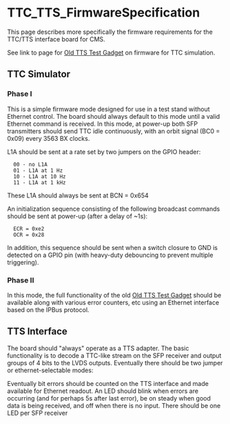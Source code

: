 # TTC_TTS_FirmwareSpecification
This page describes more specifically the firmware requirements for the TTC/TTS interface board for CMS.

See link to page for [Old TTS Test Gadget](http://ohm.bu.edu/cgi-bin/cms/TTS_Test_Gadget)
on firmware for TTC simulation.

## TTC Simulator

### Phase I

This is a simple firmware mode designed for use in a test stand without Ethernet control.
The board should always default to this mode until a valid Ethernet command is received.
In this mode, at power-up both SFP transmitters should send TTC idle continuously, with an
orbit signal (BC0 = 0x09) every 3563 BX clocks.

L1A should be sent at a rate set by two jumpers on the GPIO header:

```
  00 - no L1A
  01 - L1A at 1 Hz
  10 - L1A at 10 Hz
  11 - L1A at 1 kHz

```
These L1A should always be sent at BCN = 0x654

An initialization sequence consisting of the following broadcast commands should be sent at power-up
(after a delay of ~1s):

```
  ECR = 0xe2
  OCR = 0x28

```
In addition, this sequence should be sent when a switch closure to GND is detected on a GPIO pin
(with heavy-duty debouncing to prevent multiple triggering).

### Phase II

In this mode, the full functionality of the old [Old TTS Test Gadget](http://ohm.bu.edu/cgi-bin/cms/TTS_Test_Gadget)
should be available along with various error counters, etc using an Ethernet interface based
on the IPBus protocol.

## TTS Interface

The board should "always" operate as a TTS adapter.  The basic functionality is to decode
a TTC-like stream on the SFP receiver and output groups of 4 bits to the LVDS outputs.
Eventually there should be two jumper or ethernet-selectable modes:




Eventually bit errors should be counted on the TTS interface and made available
for Ethernet readout. An LED should blink when errors are occurring (and for perhaps
5s after last error), be on steady when good data is being received, and off
when there is no input.  There should be one LED per SFP receiver



